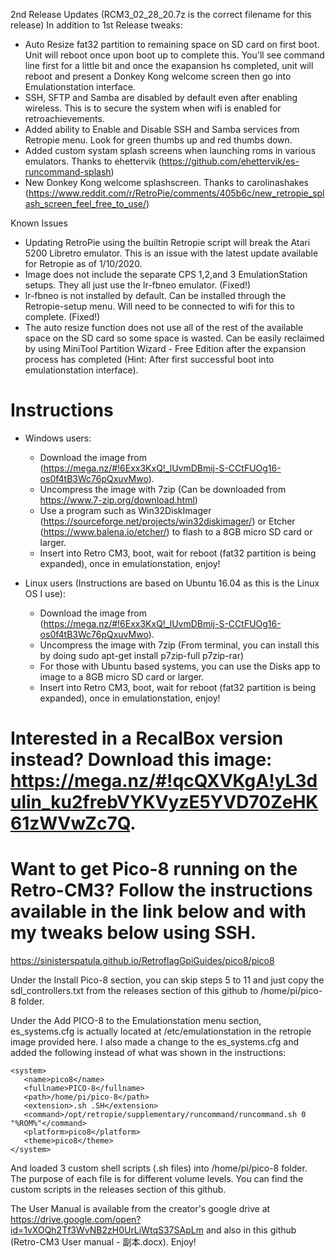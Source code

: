 2nd Release Updates (RCM3_02_28_20.7z is the correct filename for this release)
In addition to 1st Release tweaks:

-  Auto Resize fat32 partition to remaining space on SD card on first boot.  Unit will reboot once upon boot up to complete this.  You'll see command line first for a little bit and once the exapansion hs completed, unit will reboot and present a Donkey Kong welcome screen then go into Emulationstation interface.
-  SSH, SFTP and Samba are disabled by default even after enabling wireless.  This is to secure the system when wifi is enabled for retroachievements.
-  Added ability to Enable and Disable SSH and Samba services from Retropie menu.  Look for green thumbs up and red thumbs down.
-  Added custom systam splash screens when launching roms in various emulators.  Thanks to ehettervik (https://github.com/ehettervik/es-runcommand-splash)
-  New Donkey Kong welcome splashscreen.  Thanks to carolinashakes (https://www.reddit.com/r/RetroPie/comments/405b6c/new_retropie_splash_screen_feel_free_to_use/)

Known Issues
-  Updating RetroPie using the builtin Retropie script will break the Atari 5200 Libretro emulator.  This is an issue with the latest update available for Retropie as of 1/10/2020.
-  Image does not include the separate CPS 1,2,and 3 EmulationStation setups.  They all just use the lr-fbneo emulator. (Fixed!)
-  lr-fbneo is not installed by default.  Can be installed through the Retropie-setup menu.  Will need to be connected to wifi for this to complete. (Fixed!)
-  The auto resize function does not use all of the rest of the available space on the SD card so some space is wasted.  Can be easily reclaimed by using MiniTool Partition Wizard - Free Edition after the expansion process has completed (Hint: After first successful boot into emulationstation interface).

#  Instructions
-  Windows users:
   -  Download the image from (https://mega.nz/#!6Exx3KxQ!_lUvmDBmij-S-CCtFUOg16-os0f4tB3Wc76pQxuvMwo).        
   -  Uncompress the image with 7zip (Can be downloaded from https://www.7-zip.org/download.html)
   -  Use a program such as Win32DiskImager (https://sourceforge.net/projects/win32diskimager/) or Etcher (https://www.balena.io/etcher/) to flash to a 8GB micro SD card or larger.
   -  Insert into Retro CM3, boot, wait for reboot (fat32 partition is being expanded), once in emulationstation, enjoy!

-  Linux users (Instructions are based on Ubuntu 16.04 as this is the Linux OS I use):
   -  Download the image from (https://mega.nz/#!6Exx3KxQ!_lUvmDBmij-S-CCtFUOg16-os0f4tB3Wc76pQxuvMwo).         
   -  Uncompress the image with 7zip (From terminal, you can install this by doing sudo apt-get install p7zip-full p7zip-rar)   
   -  For those with Ubuntu based systems, you can use the Disks app to image to a 8GB micro SD card or larger.
   -  Insert into Retro CM3, boot, wait for reboot (fat32 partition is being expanded), once in emulationstation, enjoy!

# Interested in a RecalBox version instead?  Download this image: https://mega.nz/#!qcQXVKgA!yL3dulin_ku2frebVYKVyzE5YVD70ZeHK61zWVwZc7Q.

# Want to get Pico-8 running on the Retro-CM3?  Follow the instructions available in the link below and with my tweaks below using SSH.
https://sinisterspatula.github.io/RetroflagGpiGuides/pico8/pico8

Under the Install Pico-8 section, you can skip steps 5 to 11 and just copy the sdl_controllers.txt from the releases section of this github to /home/pi/pico-8 folder.

Under the Add PICO-8 to the Emulationstation menu section, es_systems.cfg is actually located at /etc/emulationstation in the retropie image provided here.  I also made a change to the es_systems.cfg and added the following instead of what was shown in the instructions:

```
<system>
   <name>pico8</name>
   <fullname>PICO-8</fullname>
   <path>/home/pi/pico-8</path>
   <extension>.sh .SH</extension>
   <command>/opt/retropie/supplementary/runcommand/runcommand.sh 0 "%ROM%"</command>
   <platform>pico8</platform>
   <theme>pico8</theme>
</system>
``` 

And loaded 3 custom shell scripts (.sh files) into /home/pi/pico-8 folder.  The purpose of each file is for different volume levels.  You can find the custom scripts in the releases section of this github. 

The User Manual is available from the creator's google drive at https://drive.google.com/open?id=1vXOQh2Tf3WvNB2zH0UrLiWtqS37SApLm and also in this github (Retro-CM3 User manual - 副本.docx).
Enjoy!
 

